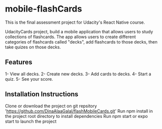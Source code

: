 # mobile-flashCards

This is the final assessment project for Udacity's React Native course.

UdacityCards project, build a mobile application  that allows users to study collections of flashcards.
The app allows users to create different categories of flashcards called "decks", add flashcards to those decks, then take quizes on those decks.


## Features 

1- View all decks.
2- Create new decks.
3- Add cards to decks.
4- Start a quiz.
5- See your score.


## Installation Instructions

Clone or download the project on git repsitory 'https://github.com/DinaAlaaGalal/flashMobileCards.git'
Run npm install in the project root directory to install dependencies
Run npm start or expo start to launch the project




